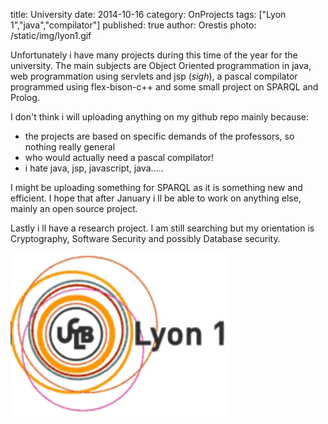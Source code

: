title: University
date: 2014-10-16
category: OnProjects 
tags: ["Lyon 1","java","compilator"]
published: true
author: Orestis
photo: /static/img/lyon1.gif

Unfortunately i have many projects during this time of the year for the university. The main subjects are Object Oriented programmation in java, web programmation using servlets and jsp (*sigh*), a pascal compilator programmed using flex-bison-c++ and some small project on SPARQL and Prolog.

I don't think i will uploading anything on my github repo mainly because:

- the projects are based on specific demands of the professors, so nothing really general
- who would actually need a pascal compilator!
- i hate java, jsp, javascript, java.....

I might be uploading something for SPARQL as it is something new and efficient.
I hope that after January i ll be able to work on anything else, mainly an open source project.

Lastly i ll have a research project. I am still searching but my orientation is Cryptography, Software Security and possibly Database security.

<a href="/static/img/lyon1.gif"><img src="/static/img/lyon1.gif" width="350"></a>

